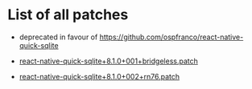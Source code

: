 # List of all patches

- deprecated in favour of https://github.com/ospfranco/react-native-quick-sqlite

- [react-native-quick-sqlite+8.1.0+001+bridgeless.patch](react-native-quick-sqlite+8.1.0+001+bridgeless.patch)
- [react-native-quick-sqlite+8.1.0+002+rn76.patch](react-native-quick-sqlite+8.1.0+002+rn76.patch)
